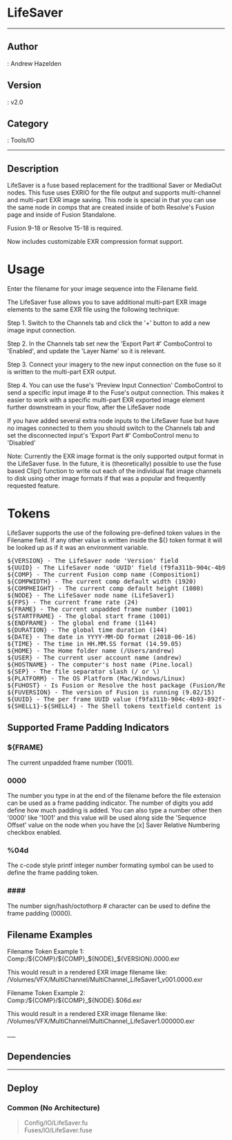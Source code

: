 # LifeSaver
___

## Author
 : Andrew Hazelden

## Version
 : v2.0

## Category
 : Tools/IO
___

## Description
<p>LifeSaver is a fuse based replacement for the traditional Saver or MediaOut nodes. This fuse uses EXRIO for the file output and supports multi-channel and multi-part EXR image saving. This node is special in that you can use the same node in comps that are created inside of both Resolve's Fusion page and inside of Fusion Standalone.</p>

<p>Fusion 9-18 or Resolve 15-18 is required.</p>

<p>Now includes customizable EXR compression format support.</p>

<h1>Usage</h1>

<p>Enter the filename for your image sequence into the Filename field.</p>

<p>The LifeSaver fuse allows you to save additional multi-part EXR image elements to the same EXR file using the following technique:</p>

<p>Step 1. Switch to the Channels tab and click the '+' button to add a new image input connection.</p>

<p>Step 2. In the Channels tab set new the 'Export Part #' ComboControl to 'Enabled', and update the 'Layer Name' so it is relevant.</p>

<p>Step 3. Connect your imagery to the new input connection on the fuse so it is written to the multi-part EXR output.</p>

<p>Step 4. You can use the fuse's 'Preview Input Connection' ComboControl to send a specific input image # to the Fuse's output connection. This makes it easier to work with a specific multi-part EXR exported image element further downstream in your flow, after the LifeSaver node</p>

<p>If you have added several extra node inputs to the LifeSaver fuse but have no images connected to them you should switch to the Channels tab and set the disconnected input's 'Export Part #' ComboControl menu to 'Disabled'</p>

<p>Note: Currently the EXR image format is the only supported output format in the LifeSaver fuse. In the future, it is (theoretically) possible to use the fuse based Clip() function to write out each of the individual flat image channels to disk using other image formats if that was a popular and frequently requested feature.</p>

<h1>Tokens</h1>

<p>LifeSaver supports the use of the following pre-defined token values in the Filename field. If any other value is written inside the ${} token format it will be looked up as if it was an environment variable.</p>

<pre>
${VERSION} - The LifeSaver node 'Version' field
${UUID} - The LifeSaver node 'UUID' field (f9fa311b-904c-4b93-892f-0d772887db88)
${COMP} - The current Fusion comp name (Composition1)
${COMPWIDTH} - The current comp default width (1920)
${COMPHEIGHT} - The current comp default height (1080)
${NODE} - The LifeSaver node name (LifeSaver1)
${FPS} - The current frame rate (24)
${FRAME} - The current unpadded frame number (1001)
${STARTFRAME} - The global start frame (1001)
${ENDFRAME} - The global end frame (1144)
${DURATION} - The global time duration (144)
${DATE} - The date in YYYY-MM-DD format (2018-06-16)
${TIME} - The time in HH.MM.SS format (14.59.05)
${HOME} - The Home folder name (/Users/andrew)
${USER} - The current user account name (andrew)
${HOSTNAME} - The computer's host name (Pine.local)
${SEP} - The file separator slash (/ or \)
${PLATFORM} - The OS Platform (Mac/Windows/Linux)
${FUHOST} - Is Fusion or Resolve the host package (Fusion/Resolve)
${FUVERSION} - The version of Fusion is running (9.02/15)
${UUID} - The per frame UUID value (f9fa311b-904c-4b93-892f-0d772887db88)
${SHELL1}-${SHELL4} - The Shell tokens textfield content is run in the Terminal/Command Prompt and the return value captured (echo Hello_World)
</pre>

<h2>Supported Frame Padding Indicators</h2>

<h3>${FRAME}</h3>

The current unpadded frame number (1001).

<h3>0000</h3>

The number you type in at the end of the filename before the file extension can be used as a frame padding indicator. The number of digits you add define how much padding is added. You can also type a number other then '0000' like '1001' and this value will be used along side the 'Sequence Offset' value on the node when you have the [x] Saver Relative Numbering checkbox enabled.

<h3>&#37;04d</h3>

The c-code style printf integer number formating symbol can be used to define the frame padding token.

<h3>####</h3>

The number sign/hash/octothorp # character can be used to define the frame padding (0000).


<h2>Filename Examples</h2>

<p>Filename Token Example 1:<br>
Comp:/${COMP}/${COMP}_${NODE}_${VERSION}.0000.exr</p>

<p>This would result in a rendered EXR image filename like:<br>
/Volumes/VFX/MultiChannel/MultiChannel_LifeSaver1_v001.0000.exr</p>

<p>Filename Token Example 2:<br>
Comp:/${COMP}/${COMP}_${NODE}.$06d.exr</p>

<p>This would result in a rendered EXR image filename like:<br>
/Volumes/VFX/MultiChannel/MultiChannel_LifeSaver1.000000.exr</p>
___

## Dependencies


___

## Deploy

### Common (No Architecture)

> Config/IO/LifeSaver.fu  
> Fuses/IO/LifeSaver.fuse  
